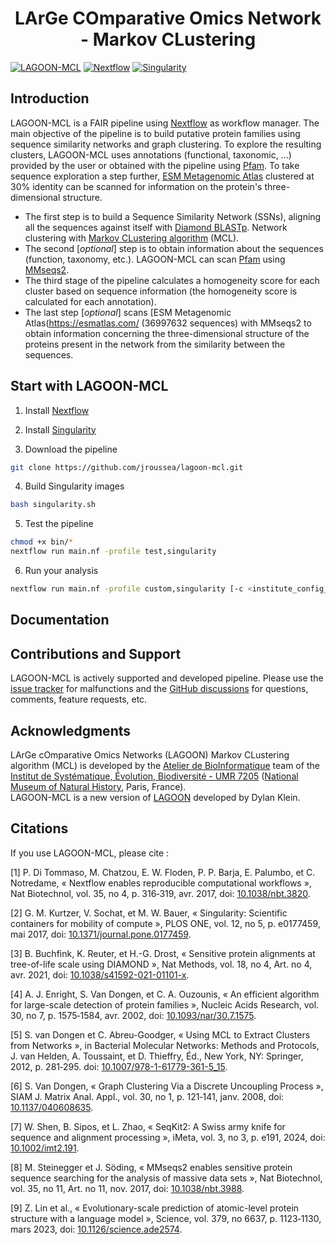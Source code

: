 <h1 align="center">LArGe COmparative Omics Network - Markov CLustering</h1>

[![LAGOON-MCL](https://img.shields.io/badge/LAGOON--MCL-v1.1.0-red?labelColor=000000)](https://jroussea.github.io/LAGOON-MCL/)
[![Nextflow](https://img.shields.io/badge/nextflow_DSL2-%E2%89%A5_2.10.0-23aa62?labelColor=000000)](https://www.nextflow.io/)
[![Singularity](https://img.shields.io/badge/run_with-singularity-1d355c?labelColor=000000)](https://sylabs.io/singularity/)

## Introduction

LAGOON-MCL is a FAIR pipeline using [Nextflow](https://www.nextflow.io/docs/latest/index.html) as workflow manager. The main objective of the pipeline is to build putative protein families using sequence similarity networks and graph clustering. To explore the resulting clusters, LAGOON-MCL uses annotations (functional, taxonomic, ...) provided by the user or obtained with the pipeline using [Pfam](http://pfam.xfam.org/). To take sequence exploration a step further, [ESM Metagenomic Atlas](https://esmatlas.com/) clustered at 30% identity can be scanned for information on the protein's three-dimensional structure.

- The first step is to build a Sequence Similarity Network (SSNs), aligning all the sequences against itself with [Diamond BLASTp](https://github.com/bbuchfink/diamond). Network clustering with [Markov CLustering algorithm](https://micans.org/mcl/) (MCL).
- The second [*optional*] step is to obtain information about the sequences (function, taxonomy, etc.). LAGOON-MCL can scan [Pfam](http://pfam.xfam.org/) using [MMseqs2](https://github.com/soedinglab/MMseqs2).
- The third stage of the pipeline calculates a homogeneity score for each cluster based on sequence information (the homogeneity score is calculated for each annotation).
- The last step [*optional*] scans [ESM Metagenomic Atlas(https://esmatlas.com/ (36997632 sequences) with MMseqs2 to obtain information concerning the three-dimensional structure of the proteins present in the network from the similarity between the sequences.

## Start with LAGOON-MCL

1. Install [Nextflow](https://www.nextflow.io/docs/latest/index.html)

2. Install [Singularity](https://docs.sylabs.io/guides/4.2/user-guide/quick_start.html#quick-start)

3. Download the pipeline

```bash
git clone https://github.com/jroussea/lagoon-mcl.git
```

4. Build Singularity images

```bash
bash singularity.sh
```

5. Test the pipeline

```bash
chmod +x bin/*
nextflow run main.nf -profile test,singularity
```

6. Run your analysis

```bash
nextflow run main.nf -profile custom,singularity [-c <institute_config_file>]
```

## Documentation


## Contributions and Support

LAGOON-MCL is actively supported and developed pipeline. Please use the [issue tracker](https://github.com/jroussea/LAGOON-MCL/issues) for malfunctions and the [GitHub discussions](https://github.com/jroussea/LAGOON-MCL/discussions/1) for questions, comments, feature requests, etc.

## Acknowledgments

LArGe cOmparative Omics Networks (LAGOON) Markov CLustering algorithm (MCL) is developed by the [Atelier de BioInformatique](https://bioinfo.mnhn.fr/abi/presentation.FR.html) team of the [Institut de Systématique, Évolution, Biodiversité - UMR 7205](https://isyeb.mnhn.fr/fr) ([National Museum of Natural History](https://www.mnhn.fr/fr), Paris, France).\
LAGOON-MCL is a new version of [LAGOON](https://github.com/Dylkln/LAGOON.git) developed by Dylan Klein.

## Citations

If you use LAGOON-MCL, please cite : 

[1] P. Di Tommaso, M. Chatzou, E. W. Floden, P. P. Barja, E. Palumbo, et C. Notredame, « Nextflow enables reproducible computational workflows », Nat Biotechnol, vol. 35, no 4, p. 316‑319, avr. 2017, doi: [10.1038/nbt.3820](https://doi.org/10.1038/nbt.3820).

[2] G. M. Kurtzer, V. Sochat, et M. W. Bauer, « Singularity: Scientific containers for mobility of compute », PLOS ONE, vol. 12, no 5, p. e0177459, mai 2017, doi: [10.1371/journal.pone.0177459](https://doi.org/10.1371/journal.pone.0177459).

[3] B. Buchfink, K. Reuter, et H.-G. Drost, « Sensitive protein alignments at tree-of-life scale using DIAMOND », Nat Methods, vol. 18, no 4, Art. no 4, avr. 2021, doi: [10.1038/s41592-021-01101-x](https://doi.org/10.1038/s41592-021-01101-x).

[4] A. J. Enright, S. Van Dongen, et C. A. Ouzounis, « An efficient algorithm for large-scale detection of protein families », Nucleic Acids Research, vol. 30, no 7, p. 1575‑1584, avr. 2002, doi: [10.1093/nar/30.7.1575](https://doi.org/10.1093/nar/30.7.1575).

[5] S. van Dongen et C. Abreu-Goodger, « Using MCL to Extract Clusters from Networks », in Bacterial Molecular Networks: Methods and Protocols, J. van Helden, A. Toussaint, et D. Thieffry, Éd., New York, NY: Springer, 2012, p. 281‑295. doi: [10.1007/978-1-61779-361-5_15](https://doi.org/10.1007/978-1-61779-361-5_15).

[6] S. Van Dongen, « Graph Clustering Via a Discrete Uncoupling Process », SIAM J. Matrix Anal. Appl., vol. 30, no 1, p. 121‑141, janv. 2008, doi: [10.1137/040608635](https://doi.org/10.1137/040608635).

[7] W. Shen, B. Sipos, et L. Zhao, « SeqKit2: A Swiss army knife for sequence and alignment processing », iMeta, vol. 3, no 3, p. e191, 2024, doi: [10.1002/imt2.191](https://doi.org/10.1002/imt2.191).

[8] M. Steinegger et J. Söding, « MMseqs2 enables sensitive protein sequence searching for the analysis of massive data sets », Nat Biotechnol, vol. 35, no 11, Art. no 11, nov. 2017, doi: [10.1038/nbt.3988](https://doi.org/10.1038/nbt.3988).

[9] Z. Lin et al., « Evolutionary-scale prediction of atomic-level protein structure with a language model », Science, vol. 379, no 6637, p. 1123‑1130, mars 2023, doi: [10.1126/science.ade2574](https://doi.org/10.1126/science.ade2574).